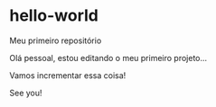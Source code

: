 # hello-world
Meu primeiro repositório

Olá pessoal, estou editando o meu primeiro projeto... 

Vamos incrementar essa coisa!

See you!
